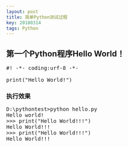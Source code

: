 ```yaml
---
layout: post
title: 简单Python测试过程
key: 20180314
tags: Python
---
```


## 第一个Python程序Hello World！

<pre>
#! -*- coding:urf-8 -*-

print("Hello World!")
</pre>
### 执行效果
<pre>
D:\pythontest>python hello.py
Hello world!
>>> print("Hello World!!!")
Hello World!!!
>>> print("Hello World!!!")
Hello World!!!
</pre>



